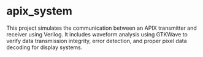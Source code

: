 # apix_system
This project simulates the communication between an APIX transmitter and receiver using Verilog. It includes waveform analysis using GTKWave to verify data transmission integrity, error detection, and proper pixel data decoding for display systems.

